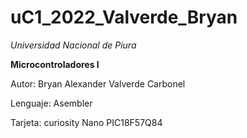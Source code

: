 # uC1_2022_Valverde_Bryan

*Universidad Nacional de Piura*

**Microcontroladores I**

Autor: Bryan Alexander Valverde Carbonel 

Lenguaje: Asembler 

Tarjeta: curiosity Nano PIC18F57Q84



